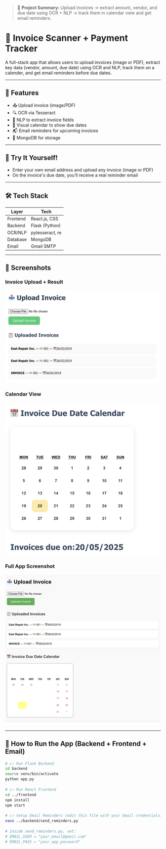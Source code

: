 > 📌 **Project Summary:** Upload invoices → extract amount, vendor, and 
due date using OCR + NLP → track them in calendar view and get email reminders.

# 📄 Invoice Scanner + Payment Tracker

A full-stack app that allows users to upload invoices (image or PDF), 
extract key data (vendor, amount, due date) using OCR and NLP, track them 
on a calender, and get email reminders before due dates.

---

## 🚀 Features

- 📤 Upload invoice (image/PDF)
- 🔍 OCR via Tesseract
- 🧠 NLP to extract invoice fields
- 📅 Visual calendar to show due dates
- 📬 Email reminders for upcoming invoices
- 💾 MongoDB for storage

---

## 🧪 Try It Yourself!

- Enter your own email address and upload any invoice (image or PDF)
- On the invoice's due date, you’ll receive a real reminder email

---

## 🛠 Tech Stack

| Layer      | Tech                    |
|------------|-------------------------|
| Frontend   | React.js, CSS           |
| Backend    | Flask (Python)          |
| OCR/NLP    | pytesseract, re         |
| Database   | MongoDB                 |
| Email      | Gmail SMTP              |

---

## 📸 Screenshots

### Invoice Upload + Result
![Invoice Upload](frontend/public/invoice-upload-result.png)

### Calendar View
![Calendar View](frontend/public/invoice-calendar-view.png)

### Full App Screenshot
![Full App](frontend/public/invoice-app-main.png)

---

## 🧪 How to Run the App (Backend + Frontend + Email)

```bash
# 👉 Run Flask Backend
cd backend
source venv/bin/activate
python app.py

# 👉 Run React Frontend
cd ../frontend
npm install
npm start

# 👉 Setup Email Reminders (edit this file with your Gmail credentials)
nano ../backend/send_reminders.py

# Inside send_reminders.py, set:
# EMAIL_USER = "your_email@gmail.com"
# EMAIL_PASS = "your_app_password"

